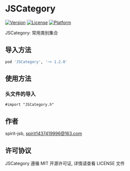 # JSCategory

[![Version](https://img.shields.io/cocoapods/v/JSCategory.svg?style=flat)](http://cocoapods.org/pods/JSCategory)
[![License](https://img.shields.io/cocoapods/l/JSCategory.svg?style=flat)](http://cocoapods.org/pods/JSCategory)
[![Platform](https://img.shields.io/cocoapods/p/JSCategory.svg?style=flat)](http://cocoapods.org/pods/JSCategory)

JSCategory: 常用类别集合

## 导入方法
```ruby
pod 'JSCategory', '~> 1.2.0'
```

## 使用方法

### 头文件的导入
```objc
#import "JSCategory.h"
```

## 作者

spirit-jsb, spirit1437419996@163.com

## 许可协议

JSCategory 遵循 MIT 开源许可证, 详情请查看 LICENSE 文件
